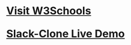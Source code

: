 <h1>
<a href="https://www.w3schools.com" target="_blank">Visit W3Schools</a>

  <a href='https://slack-clone-484be.web.app/' target='_blank'>Slack-Clone Live Demo<a/>
</h1>

